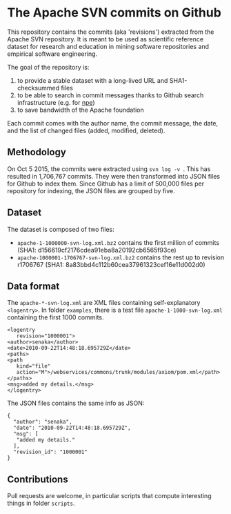 The Apache SVN commits on Github
=====================


This repository contains the commits (aka 'revisions') extracted from the Apache SVN repository. It is meant to be used as scientific reference dataset for research and education in mining software repositories and empirical software engineering.

The goal of the repository is:

1. to provide a stable dataset with a long-lived URL and  SHA1-checksummed files
1. to be able to search in commit messages thanks to Github search infrastructure (e.g. for [npe](https://github.com/monperrus/apache-commits/search?q=npe&type=Code))
1. to save bandwidth of the Apache foundation

Each commit comes with the author name, the commit message, the date, and the list of changed files (added, modified, deleted).

Methodology
-------

On Oct 5 2015, the commits were extracted using `svn log -v `. This has resulted in 1,706,767 commits. They were then transformed into JSON files for Github to index them. Since Github has a limit of 500,000 files per repository for indexing, the JSON files are grouped by five. 

Dataset
-----

The dataset is composed of two files:

* `apache-1-1000000-svn-log.xml.bz2` contains the first million of commits (SHA1: d156619cf2176cdea91eba8a20192cb6565f93ce)
* `apache-1000001-1706767-svn-log.xml.bz2` contains the rest up to revision r1706767 (SHA1: 8a83bbd4c112b60cea37961323cef16e11d002d0)


Data format
----------

The `apache-*-svn-log.xml` are XML files containing self-explanatory  `<logentry>`. In folder `examples`, there is a test file `apache-1-1000-svn-log.xml` containing the first 1000 commits.

```
<logentry
   revision="1000001">
<author>senaka</author>
<date>2010-09-22T14:48:18.695729Z</date>
<paths>
<path
   kind="file"
   action="M">/webservices/commons/trunk/modules/axiom/pom.xml</path>
</paths>
<msg>added my details.</msg>
</logentry>

```

The JSON files contains the same info as JSON:

```
{
  "author": "senaka", 
  "date": "2010-09-22T14:48:18.695729Z", 
  "msg": [
   "added my details."
  ], 
  "revision_id": "1000001"
}

```

Contributions
------------

Pull requests are welcome, in particular scripts that compute interesting things in folder `scripts`.


